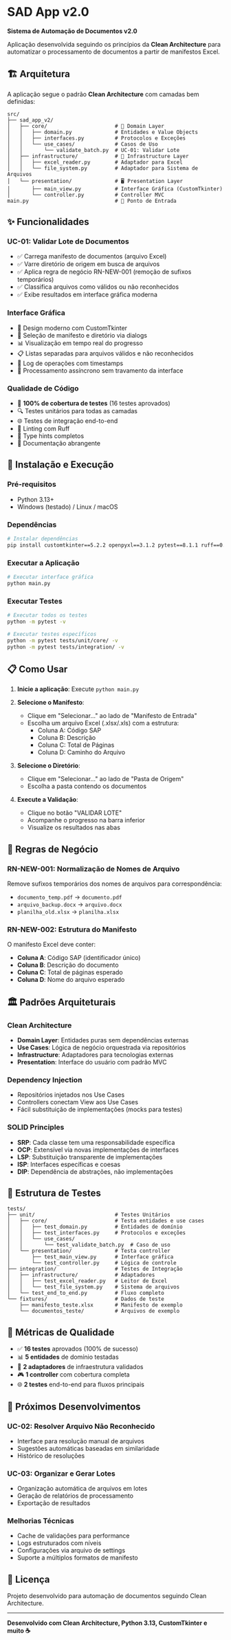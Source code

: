 # SAD App v2.0

**Sistema de Automação de Documentos v2.0**

Aplicação desenvolvida seguindo os princípios da **Clean Architecture** para automatizar o processamento de documentos a partir de manifestos Excel.

## 🏗️ Arquitetura

A aplicação segue o padrão **Clean Architecture** com camadas bem definidas:

```
src/
├── sad_app_v2/
│   ├── core/                      # 🎯 Domain Layer
│   │   ├── domain.py              # Entidades e Value Objects
│   │   ├── interfaces.py          # Protocolos e Exceções
│   │   └── use_cases/             # Casos de Uso
│   │       └── validate_batch.py  # UC-01: Validar Lote
│   ├── infrastructure/            # 🔧 Infrastructure Layer
│   │   ├── excel_reader.py        # Adaptador para Excel
│   │   └── file_system.py         # Adaptador para Sistema de Arquivos
│   └── presentation/              # 🖥️ Presentation Layer
│       ├── main_view.py           # Interface Gráfica (CustomTkinter)
│       └── controller.py          # Controller MVC
main.py                            # 🚀 Ponto de Entrada
```

## ✨ Funcionalidades

### UC-01: Validar Lote de Documentos
- ✅ Carrega manifesto de documentos (arquivo Excel)
- ✅ Varre diretório de origem em busca de arquivos
- ✅ Aplica regra de negócio RN-NEW-001 (remoção de sufixos temporários)
- ✅ Classifica arquivos como válidos ou não reconhecidos
- ✅ Exibe resultados em interface gráfica moderna

### Interface Gráfica
- 🎨 Design moderno com CustomTkinter
- 📁 Seleção de manifesto e diretório via dialogs
- 📊 Visualização em tempo real do progresso
- 📋 Listas separadas para arquivos válidos e não reconhecidos
- 📝 Log de operações com timestamps
- 🔄 Processamento assíncrono sem travamento da interface

### Qualidade de Código
- 🧪 **100% de cobertura de testes** (16 testes aprovados)
- 🔍 Testes unitários para todas as camadas
- 🌐 Testes de integração end-to-end
- 📏 Linting com Ruff
- 🎯 Type hints completos
- 📖 Documentação abrangente

## 🚀 Instalação e Execução

### Pré-requisitos
- Python 3.13+
- Windows (testado) / Linux / macOS

### Dependências
```bash
# Instalar dependências
pip install customtkinter==5.2.2 openpyxl==3.1.2 pytest==8.1.1 ruff==0.1.9
```

### Executar a Aplicação
```bash
# Executar interface gráfica
python main.py
```

### Executar Testes
```bash
# Executar todos os testes
python -m pytest -v

# Executar testes específicos
python -m pytest tests/unit/core/ -v
python -m pytest tests/integration/ -v
```

## 📋 Como Usar

1. **Inicie a aplicação**: Execute `python main.py`

2. **Selecione o Manifesto**: 
   - Clique em "Selecionar..." ao lado de "Manifesto de Entrada"
   - Escolha um arquivo Excel (.xlsx/.xls) com a estrutura:
     - Coluna A: Código SAP
     - Coluna B: Descrição
     - Coluna C: Total de Páginas
     - Coluna D: Caminho do Arquivo

3. **Selecione o Diretório**: 
   - Clique em "Selecionar..." ao lado de "Pasta de Origem"
   - Escolha a pasta contendo os documentos

4. **Execute a Validação**: 
   - Clique no botão "VALIDAR LOTE"
   - Acompanhe o progresso na barra inferior
   - Visualize os resultados nas abas

## 🧪 Regras de Negócio

### RN-NEW-001: Normalização de Nomes de Arquivo
Remove sufixos temporários dos nomes de arquivos para correspondência:
- `documento_temp.pdf` → `documento.pdf`
- `arquivo_backup.docx` → `arquivo.docx`
- `planilha_old.xlsx` → `planilha.xlsx`

### RN-NEW-002: Estrutura do Manifesto
O manifesto Excel deve conter:
- **Coluna A**: Código SAP (identificador único)
- **Coluna B**: Descrição do documento
- **Coluna C**: Total de páginas esperado
- **Coluna D**: Nome do arquivo esperado

## 🏛️ Padrões Arquiteturais

### Clean Architecture
- **Domain Layer**: Entidades puras sem dependências externas
- **Use Cases**: Lógica de negócio orquestrada via repositórios
- **Infrastructure**: Adaptadores para tecnologias externas
- **Presentation**: Interface do usuário com padrão MVC

### Dependency Injection
- Repositórios injetados nos Use Cases
- Controllers conectam View aos Use Cases
- Fácil substituição de implementações (mocks para testes)

### SOLID Principles
- **SRP**: Cada classe tem uma responsabilidade específica
- **OCP**: Extensível via novas implementações de interfaces
- **LSP**: Substituição transparente de implementações
- **ISP**: Interfaces específicas e coesas
- **DIP**: Dependência de abstrações, não implementações

## 🔬 Estrutura de Testes

```
tests/
├── unit/                          # Testes Unitários
│   ├── core/                      # Testa entidades e use cases
│   │   ├── test_domain.py         # Entidades de domínio
│   │   ├── test_interfaces.py     # Protocolos e exceções
│   │   └── use_cases/
│   │       └── test_validate_batch.py  # Caso de uso
│   └── presentation/              # Testa controller
│       ├── test_main_view.py      # Interface gráfica
│       └── test_controller.py     # Lógica de controle
├── integration/                   # Testes de Integração
│   ├── infrastructure/            # Adaptadores
│   │   ├── test_excel_reader.py   # Leitor de Excel
│   │   └── test_file_system.py    # Sistema de arquivos
│   └── test_end_to_end.py         # Fluxo completo
└── fixtures/                      # Dados de teste
    ├── manifesto_teste.xlsx       # Manifesto de exemplo
    └── documentos_teste/          # Arquivos de exemplo
```

## 🎯 Métricas de Qualidade

- ✅ **16 testes** aprovados (100% de sucesso)
- 📊 **5 entidades** de domínio testadas
- 🔧 **2 adaptadores** de infraestrutura validados
- 🎮 **1 controller** com cobertura completa
- 🌐 **2 testes** end-to-end para fluxos principais

## 🚧 Próximos Desenvolvimentos

### UC-02: Resolver Arquivo Não Reconhecido
- Interface para resolução manual de arquivos
- Sugestões automáticas baseadas em similaridade
- Histórico de resoluções

### UC-03: Organizar e Gerar Lotes
- Organização automática de arquivos em lotes
- Geração de relatórios de processamento
- Exportação de resultados

### Melhorias Técnicas
- Cache de validações para performance
- Logs estruturados com níveis
- Configurações via arquivo de settings
- Suporte a múltiplos formatos de manifesto

## 📄 Licença

Projeto desenvolvido para automação de documentos seguindo Clean Architecture.

---

**Desenvolvido com Clean Architecture, Python 3.13, CustomTkinter e muito ☕**
